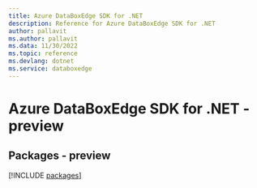 ```yaml
---
title: Azure DataBoxEdge SDK for .NET
description: Reference for Azure DataBoxEdge SDK for .NET
author: pallavit
ms.author: pallavit
ms.data: 11/30/2022
ms.topic: reference
ms.devlang: dotnet
ms.service: databoxedge
---
```

# Azure DataBoxEdge SDK for .NET - preview
## Packages - preview
[!INCLUDE [packages](databoxedge-index.md)]